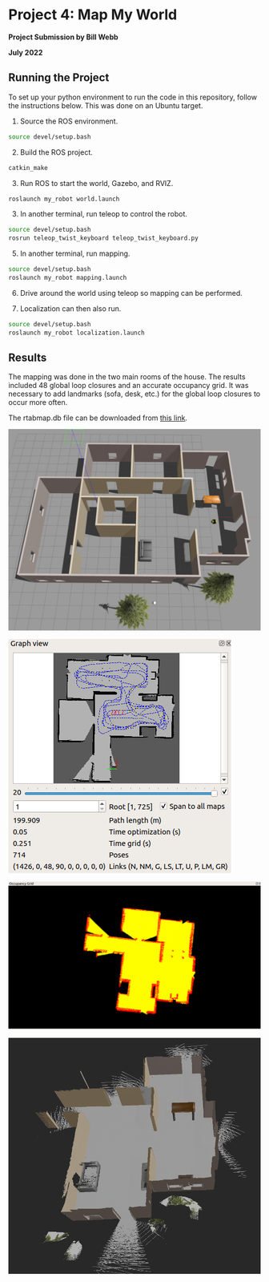 # Project 4: Map My World

**Project Submission by Bill Webb**

**July 2022**

## Running the Project

To set up your python environment to run the code in this repository, follow the instructions below.  This was done on an Ubuntu target.

1. Source the ROS environment.

``` bash
source devel/setup.bash
```

2. Build the ROS project.

``` bash
catkin_make
```

3. Run ROS to start the world, Gazebo, and RVIZ.

``` bash
roslaunch my_robot world.launch
```

3. In another terminal, run teleop to control the robot.

``` bash
source devel/setup.bash
rosrun teleop_twist_keyboard teleop_twist_keyboard.py
```

5. In another terminal, run mapping.

``` bash
source devel/setup.bash
roslaunch my_robot mapping.launch
```

6. Drive around the world using teleop so mapping can be performed.

7. Localization can then also run.

``` bash
source devel/setup.bash
roslaunch my_robot localization.launch
```

## Results

The mapping was done in the two main rooms of the house.  The results included 48 global loop closures and an accurate occupancy grid.  It was necessary to add landmarks (sofa, desk, etc.) for the global loop closures to occur more often.

The rtabmap.db file can be downloaded from [this link](https://drive.google.com/file/d/1drIF_3gNQ0ZJ8WR44o6XhCkH5J2rPPhJ/view?usp=sharing).

![World Overview](World.png)

![Graph View with 48 Global Loop Closures](GraphView.png)

![Occupancy Grid including Landmarks](OccupancyGrid.png)

![3D Map](3DMap.png)
